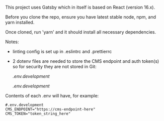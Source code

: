 This project uses Gatsby which in itself is based on React (version 16.x).

Before you clone the repo, ensure you have latest stable node, npm, and yarn installed.

Once cloned, run 'yarn' and it should install all necessary dependencies.

Notes:

- linting config is set up in .eslintrc and .prettierrc
- 2 dotenv files are needed to store the CMS endpoint and auth token(s) so for security they are not stored in Git:

    *.env.development*
    
    *.env.development*

Contents of each .env will have, for example:

    #.env.development
    CMS_ENDPOINT="https://cms-endpoint-here"
    CMS_TOKEN="token_string_here"

